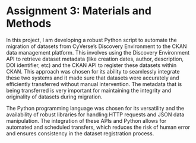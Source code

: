 # Assignment 3: Materials and Methods 

In this project, I am developing a robust Python script to automate the migration of datasets from CyVerse’s Discovery Environment to the CKAN data management platform. This involves using the Discovery Environment API to retrieve dataset metadata (like creation dates, author, description, DOI identifier, etc) and the CKAN API to register these datasets within CKAN. This approach was chosen for its ability to seamlessly integrate these two systems and it made sure that datasets were accurately and efficiently transferred without manual intervention. The metadata that is being transferred is very important for maintaining the integrity and originality of datasets during migration. 

The Python programming language was chosen for its versatility and the availability of robust libraries for handling HTTP requests and JSON data manipulation. The integration of these APIs and Python allows for automated and scheduled transfers, which reduces the risk of human error and ensures consistency in the dataset registration process.
